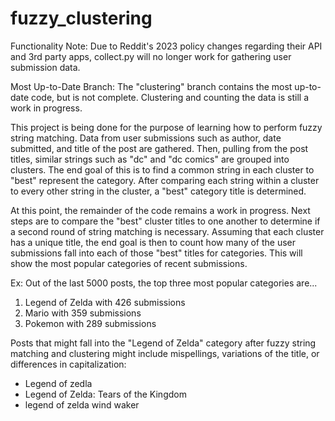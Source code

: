 # fuzzy_clustering

Functionality Note: Due to Reddit's 2023 policy changes regarding their API and 3rd party apps, collect.py will no longer work for gathering user submission data.

Most Up-to-Date Branch: The "clustering" branch contains the most up-to-date code, but is not complete. Clustering and counting the data is still a work in progress.

This project is being done for the purpose of learning how to perform fuzzy string matching. Data from user submissions such as author, date submitted, and title of the post are gathered.
Then, pulling from the post titles, similar strings such as "dc" and "dc comics" are grouped into clusters. The end goal of this is to find a common string in each cluster to "best" represent the category. 
After comparing each string within a cluster to every other string in the cluster, a "best" category title is determined. 

At this point, the remainder of the code remains a work in progress. Next steps are to compare the "best" cluster titles to one another to determine if a second round of string matching is necessary.
Assuming that each cluster has a unique title, the end goal is then to count how many of the user submissions fall into each of those "best" titles for categories. This will show the most popular categories of recent submissions. 

Ex: Out of the last 5000 posts, the top three most popular categories are...
1) Legend of Zelda with 426 submissions
2) Mario with 359 submissions
3) Pokemon with 289 submissions

Posts that might fall into the "Legend of Zelda" category after fuzzy string matching and clustering might include mispellings, variations of the title, or differences in capitalization:
- Legend of zedla
- Legend of Zelda: Tears of the Kingdom
- legend of zelda wind waker

